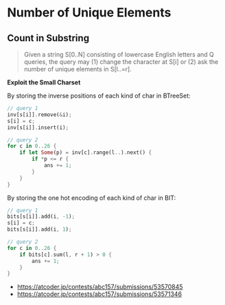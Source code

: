 # Number of Unique Elements


## Count in Substring

> Given a string S[0..N] consisting of lowercase English letters and Q queries, the query may
>    (1) change the character at S[i] or 
>    (2) ask the number of unique elements in S[l..=r].

**Exploit the Small Charset**

By storing the inverse positions of each kind of char in BTreeSet:

```rust
// query 1
inv[s[i]].remove(&i);
s[i] = c;
inv[s[i]].insert(i);

// query 2
for c in 0..26 {
    if let Some(p) = inv[c].range(l..).next() {
        if *p <= r {
            ans += 1;
        }
    }
}
```

By storing the one hot encoding of each kind of char in BIT:

```rust
// query 1
bits[s[i]].add(i, -1);
s[i] = c;
bits[s[i]].add(i, 1);

// query 2
for c in 0..26 {
    if bits[c].sum(l, r + 1) > 0 {
        ans += 1;
    }
}
```

* <https://atcoder.jp/contests/abc157/submissions/53570845>
* <https://atcoder.jp/contests/abc157/submissions/53571346>